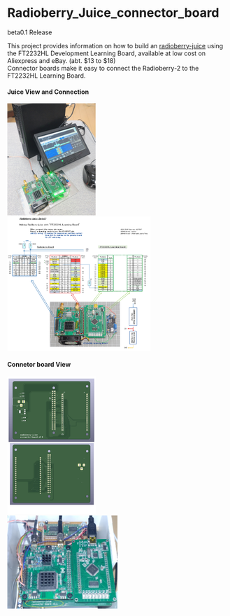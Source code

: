 # Radioberry_Juice_connector_board

 beta0.1 Release

This project provides information on how to build an [radioberry-juice](https://github.com/pa3gsb/Radioberry-2.x/tree/master/hardware/juice) using the FT2232HL Development Learning Board, available at low cost on Aliexpress and eBay. (abt. $13 to $18)<br>
Connector boards make it easy to connect the Radioberry-2 to the FT2232HL Learning Board.<br>

#### Juice View and Connection

<img src="./pics/Juice_FT2232Hl_board.png" width="40%"><br>
<img src="./pics/Juice_FT2232Hl_connection.png" width="65%"><br>

#### Connetor board View
<img src="./pic_pcb.png" width="40%"><br>
<img src="./pics/Juice_FT2232Hl_learning_board.png" width="50%"><br>
